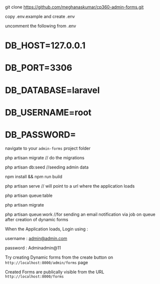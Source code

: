 git clone https://github.com/meghanaskumar/cp360-admin-forms.git

copy .env.example and create .env

uncomment the following from .env

# DB_HOST=127.0.0.1
# DB_PORT=3306
# DB_DATABASE=laravel
# DB_USERNAME=root
# DB_PASSWORD=

navigate to your `admin-forms` project folder

php artisan migrate // do the migrations

php artisan db:seed //seeding admin data

npm install && npm run build

php artisan serve // will point to a url where the application loads

php artisan queue:table

php artisan migrate

php artisan queue:work //for sending an email notification via job on queue after creation of dynamic forms

When the Application loads, Login using :

username : admin@admin.com

password : Adminadmin@11

Try creating Dynamic forms from the create button on `http://localhost:8000/admin/forms` page

Created Forms are publically visible from the URL `http://localhost:8000/forms`


